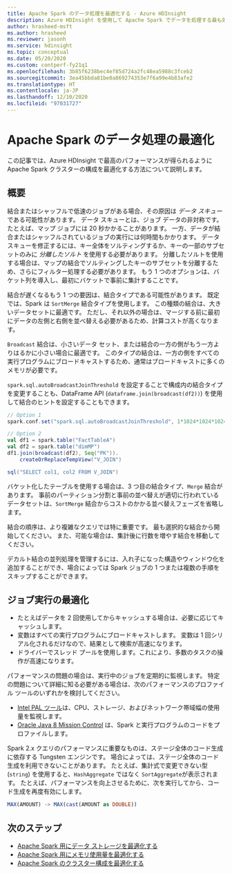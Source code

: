 ```yaml
---
title: Apache Spark のデータ処理を最適化する - Azure HDInsight
description: Azure HDInsight を使用して Apache Spark でデータを処理する最も効率的な操作を選択する方法について説明します。
author: hrasheed-msft
ms.author: hrasheed
ms.reviewer: jasonh
ms.service: hdinsight
ms.topic: conceptual
ms.date: 05/20/2020
ms.custom: contperf-fy21q1
ms.openlocfilehash: 3b85f6238bec4ef85d724a2fc48ea5988c3fceb2
ms.sourcegitcommit: 3ea45bbda81be0a869274353e7f6a99e4b83afe2
ms.translationtype: HT
ms.contentlocale: ja-JP
ms.lasthandoff: 12/10/2020
ms.locfileid: "97031727"
---
```

# <a name="data-processing-optimization-for-apache-spark"></a>Apache Spark のデータ処理の最適化

この記事では、Azure HDInsight で最高のパフォーマンスが得られるように Apache Spark クラスターの構成を最適化する方法について説明します。

## <a name="overview"></a>概要

結合またはシャッフルで低速のジョブがある場合、その原因は *データ スキュー* である可能性があります。 データ スキューとは、ジョブ データの非対称です。 たとえば、マップ ジョブには 20 秒かかることがあります。 一方、データが結合またはシャッフルされているジョブの実行には何時間もかかります。 データ スキューを修正するには、キー全体をソルティングするか、キーの一部のサブセットのみに *分離したソルト* を使用する必要があります。 分離したソルトを使用する場合は、マップの結合でソルティングしたキーのサブセットを分離するため、さらにフィルター処理する必要があります。 もう 1 つのオプションは、バケット列を導入し、最初にバケットで事前に集計することです。

結合が遅くなるもう 1 つの要因は、結合タイプである可能性があります。 既定では、Spark は `SortMerge` 結合タイプを使用します。 この種類の結合は、大きいデータセットに最適です。 ただし、それ以外の場合は、マージする前に最初にデータの左側と右側を並べ替える必要があるため、計算コストが高くなります。

`Broadcast` 結合は、小さいデータ セット、または結合の一方の側がもう一方よりはるかに小さい場合に最適です。 このタイプの結合は、一方の側をすべての実行プログラムにブロードキャストするため、通常はブロードキャストに多くのメモリが必要です。

`spark.sql.autoBroadcastJoinThreshold` を設定することで構成内の結合タイプを変更することも、DataFrame API (`dataframe.join(broadcast(df2))`) を使用して結合のヒントを設定することもできます。

```scala
// Option 1
spark.conf.set("spark.sql.autoBroadcastJoinThreshold", 1*1024*1024*1024)

// Option 2
val df1 = spark.table("FactTableA")
val df2 = spark.table("dimMP")
df1.join(broadcast(df2), Seq("PK")).
    createOrReplaceTempView("V_JOIN")

sql("SELECT col1, col2 FROM V_JOIN")
```

バケット化したテーブルを使用する場合は、3 つ目の結合タイプ、`Merge` 結合があります。 事前のパーティション分割と事前の並べ替えが適切に行われているデータセットは、`SortMerge` 結合からコストのかかる並べ替えフェーズを省略します。

結合の順序は、より複雑なクエリでは特に重要です。 最も選択的な結合から開始してください。 また、可能な場合は、集計後に行数を増やす結合を移動してください。

デカルト結合の並列処理を管理するには、入れ子になった構造やウィンドウ化を追加することができ、場合によっては Spark ジョブの 1 つまたは複数の手順をスキップすることができます。

## <a name="optimize-job-execution"></a>ジョブ実行の最適化

* たとえばデータを 2 回使用してからキャッシュする場合は、必要に応じてキャッシュします。
* 変数はすべての実行プログラムにブロードキャストします。 変数は 1 回シリアル化されるだけなので、結果として検索が高速になります。
* ドライバーでスレッド プールを使用します。これにより、多数のタスクの操作が高速になります。

パフォーマンスの問題の場合は、実行中のジョブを定期的に監視します。 特定の問題について詳細に知る必要がある場合は、次のパフォーマンスのプロファイル ツールのいずれかを検討してください。

* [Intel PAL ツール](https://github.com/intel-hadoop/PAT)は、CPU、ストレージ、およびネットワーク帯域幅の使用量を監視します。
* [Oracle Java 8 Mission Control](https://www.oracle.com/technetwork/java/javaseproducts/mission-control/java-mission-control-1998576.html) は、Spark と実行プログラムのコードをプロファイルします。

Spark 2.x クエリのパフォーマンスに重要なものは、ステージ全体のコード生成に依存する Tungsten エンジンです。 場合によっては、ステージ全体のコード生成を利用できないことがあります。 たとえば、集計式で変更できない型 (`string`) を使用すると、`HashAggregate` ではなく `SortAggregate`が表示されます。 たとえば、パフォーマンスを向上させるために、次を実行してから、コード生成を再度有効にします。

```sql
MAX(AMOUNT) -> MAX(cast(AMOUNT as DOUBLE))
```

## <a name="next-steps"></a>次のステップ

* [Apache Spark 用にデータ ストレージを最適化する](optimize-data-storage.md)
* [Apache Spark 用にメモリ使用量を最適化する](optimize-memory-usage.md)
* [Apache Spark のクラスター構成を最適化する](optimize-cluster-configuration.md)
